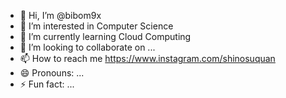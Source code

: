 - 👋 Hi, I’m @bibom9x
- 👀 I’m interested in Computer Science
- 🌱 I’m currently learning Cloud Computing
- 💞️ I’m looking to collaborate on ...
- 📫 How to reach me https://www.instagram.com/shinosuquan
- 😄 Pronouns: ...
- ⚡ Fun fact: ...

<!---
bibom9x/bibom9x is a ✨ special ✨ repository because its `README.md` (this file) appears on your GitHub profile.
You can click the Preview link to take a look at your changes.
--->
